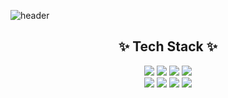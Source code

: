 ![header](https://capsule-render.vercel.app/api?text=Lee%20seungmin&type=waving&color=auto&height=270&section=header&%20render&fontSize=60)
<br/>
<h2 align="center">✨ Tech Stack ✨</h2>
<div align="center">
  <img src="https://img.shields.io/badge/html5-E34F26?style=for-the-badge&logo=html5&logoColor=white"> 
  <img src="https://img.shields.io/badge/css3-1572B6?style=for-the-badge&logo=css3&logoColor=white"> 
  <img src="https://img.shields.io/badge/javascript-F7DF1E?style=for-the-badge&logo=javascript&logoColor=white"> 
  <img src="https://img.shields.io/badge/typescript-3178C6?style=for-the-badge&logo=typescript&logoColor=white"> 
</div>
<div align="center">
 <img src="https://img.shields.io/badge/react-61DAFB?style=for-the-badge&logo=react&logoColor=white"> 
 <img src="https://img.shields.io/badge/nextjs-000000?style=for-the-badge&logo=nextdotjs&logoColor=white"> 
 <img src="https://img.shields.io/badge/tailwindcss-06B6D4?style=for-the-badge&logo=tailwindcss&logoColor=white"> 
 <img src="https://img.shields.io/badge/styledcomponents-DB7093?style=for-the-badge&logo=styledcomponents&logoColor=white"> 
</div>
<br/>
